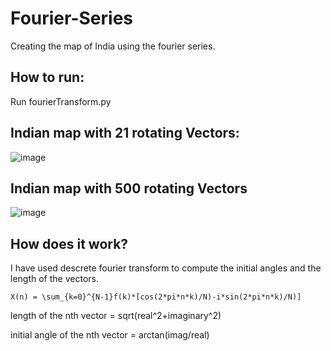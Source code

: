 # Fourier-Series
Creating the map of India using the fourier series.
## How to run:
Run fourierTransform.py

## Indian map with 21 rotating Vectors:
![image](https://user-images.githubusercontent.com/44916178/72863878-200fd880-3d0d-11ea-83d7-9ef4de1c4b8b.png)

## Indian map with 500 rotating Vectors
![image](https://user-images.githubusercontent.com/44916178/72863867-15edda00-3d0d-11ea-823c-69ecbdb82b60.png)

## How does it work?
I have used descrete fourier transform to compute the initial angles and the length of the vectors. 
```
X(n) = \sum_{k=0}^{N-1}f(k)*[cos(2*pi*n*k)/N)-i*sin(2*pi*n*k)/N)]
```
length of the nth vector = sqrt(real^2+imaginary^2)

initial angle of the nth vector = arctan(imag/real)
